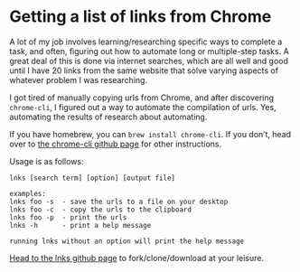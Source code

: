  
# Getting a list of links from Chrome  
  
A lot of my job involves learning/researching specific ways to complete a task, and often, figuring out how to automate long or multiple-step tasks. A great deal of this is done via internet searches, which are all well and good until I have 20 links from the same website that solve varying aspects of whatever problem I was researching.  
  
I got tired of manually copying urls from Chrome, and after discovering `chrome-cli`, I figured out a way to automate the compilation of urls. Yes, automating the results of research about automating.  
  
If you have homebrew, you can `brew install chrome-cli`. If you don’t, head over to [the chrome-cli github page](https://github.com/prasmussen/chrome-cli) for other instructions.  
  
Usage is as follows:  
      
      
    lnks [search term] [option] [output file]   
      
    examples:  
    lnks foo -s  - save the urls to a file on your desktop    
    lnks foo -c  - copy the urls to the clipboard    
    lnks foo -p  - print the urls     
    lnks -h      - print a help message    
      
    running lnks without an option will print the help message  
      
  
[Head to the lnks github page](https://github.com/unforswearing/shell/blob/master/lnks.sh) to fork/clone/download at your leisure.  